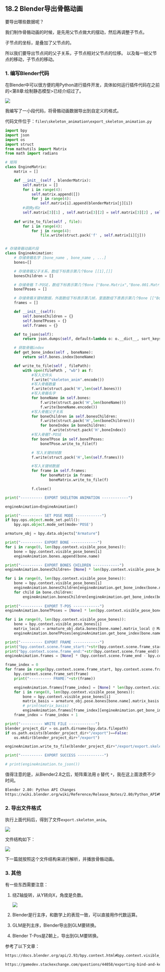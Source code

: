 ## 18.2 Blender导出骨骼动画

要导出哪些数据呢？

我们制作骨骼动画的时候，是先用父节点做大的摆动，然后再调整子节点。

子节点的坐标，是叠加了父节点的。

所以我们要导出节点间的父子关系，子节点相对父节点的位移。
以及每一帧父节点的移动，子节点的移动。

### 1. 编写Blender代码

在Blender中可以很方便的用Python进行插件开发，具体如何运行插件代码在之前的<第8章:绘制静态模型>已经介绍过了。

![](../../imgs/skeleton_animation/blender_export/write_code_export.gif)

我编写了一小段代码，将骨骼动画数据导出到自定义的格式。

代码文件位于：`files\skeleton_animation\export_skeleton_animation.py`

```py
import bpy
import json
import os
import struct
from mathutils import Matrix
from math import radians

# 矩阵
class EngineMatrix:
    matrix = []

    def __init__(self , blenderMatrix):
        self.matrix = []
        for i in range(4):
            self.matrix.append([])
            for j in range(4):
                self.matrix[i].append(blenderMatrix[j][i])
        #调换y和z
        self.matrix[3][1] , self.matrix[3][2] = self.matrix[3][2] , self.matrix[3][1]
    
    def write_to_file(self , file):
        for i in range(4):
            for j in range(4):
                file.write(struct.pack('f' , self.matrix[i][j]))


# 存储骨骼动画片段
class EngineAnimation:
    # 存储骨骼名字 [bone_name , bone_name , ...]
    bones=[]

    # 存储骨骼父子关系，数组下标表示第几个Bone [[1],[]]
    bonesChildren = []

    # 存储骨骼 T-POSE，数组下标表示第几个Bone ["Bone.Matrix","Bone.001.Matrix"]
    boneTPoses = []

    # 存储骨骼关键帧数据，外面数组下标表示第几帧，里面数组下表表示第几个Bone [["Bone.Matrix","Bone.001.Matrix"] , ["Bone.Matrix","Bone.001.Matrix"]]
    frames = []

    def __init__(self):
        self.bonesChildren = {}
        self.boneTPoses = {}
        self.frames = {}

    def to_json(self):
        return json.dumps(self, default=lambda o: o.__dict__, sort_keys=True, indent=4)

    # 获取骨骼index
    def get_bone_index(self , boneName):
        return self.bones.index(boneName)

    def write_to_file(self , filePath):
        with open(filePath , "wb") as f:
            #写入文件头
            f.write("skeleton_anim".encode())
            #写入骨骼数量
            f.write(struct.pack('H',len(self.bones)))
            #写入骨骼名字
            for boneName in self.bones:
                f.write(struct.pack('H',len(boneName)))
                f.write(boneName.encode())
            #写入骨骼父子关系
            for boneChildren in self.bonesChildren:
                f.write(struct.pack('H',len(boneChildren)))
                for boneIndex in boneChildren:
                    f.write(struct.pack('H',boneIndex))
            #写入骨骼T-POSE
            for boneTPose in self.boneTPoses:
                boneTPose.write_to_file(f)

            # 写入关键帧帧数
            f.write(struct.pack('H',len(self.frames)))

            #写入关键帧数据
            for frame in self.frames:
                for boneMatrix in frame:
                    boneMatrix.write_to_file(f)

            f.close()

print("---------- EXPORT SKELETON ANIMATION ------------")

engineAnimation=EngineAnimation()

print("---------- SET POSE MODE ------------")
if bpy.ops.object.mode_set.poll():
    bpy.ops.object.mode_set(mode='POSE')

armature_obj = bpy.data.objects["Armature"]

print("---------- EXPORT BONE ------------")
for i in range(0, len(bpy.context.visible_pose_bones)):
    bone = bpy.context.visible_pose_bones[i]
    engineAnimation.bones.append(bone.name)

print("---------- EXPORT BONES CHILDREN ------------")
engineAnimation.bonesChildren= [None] * len(bpy.context.visible_pose_bones)

for i in range(0, len(bpy.context.visible_pose_bones)):
    bone = bpy.context.visible_pose_bones[i]
    engineAnimation.bonesChildren[engineAnimation.get_bone_index(bone.name)] = []
    for child in bone.children:
        engineAnimation.bonesChildren[engineAnimation.get_bone_index(bone.name)].append(engineAnimation.get_bone_index(child.name))
        
print("---------- EXPORT T-POS ------------")
engineAnimation.boneTPoses = [None] * len(bpy.context.visible_pose_bones)

for i in range(0, len(bpy.context.visible_pose_bones)):
    bone = bpy.context.visible_pose_bones[i]
    matrix_local = armature_obj.data.bones[bone.name].matrix_local @ Matrix.Rotation(radians(-90), 4, "X")
    engineAnimation.boneTPoses[engineAnimation.get_bone_index(bone.name)]=EngineMatrix(matrix_local)

print("---------- EXPORT FRAME ------------")
print("bpy.context.scene.frame_start:"+str(bpy.context.scene.frame_start))
print("bpy.context.scene.frame_end:"+str(bpy.context.scene.frame_end))
engineAnimation.frames = [None] * (bpy.context.scene.frame_end - bpy.context.scene.frame_start + 1)

frame_index = 0
for frame in range(bpy.context.scene.frame_start, bpy.context.scene.frame_end + 1):
    bpy.context.scene.frame_set(frame)
    print("---------- FRAME:"+str(frame))

    engineAnimation.frames[frame_index] = [None] * len(bpy.context.visible_pose_bones)
    for i in range(0, len(bpy.context.visible_pose_bones)):
        bone = bpy.context.visible_pose_bones[i]
        matrix_basis = armature_obj.pose.bones[bone.name].matrix_basis
        # print(matrix_basis)
        engineAnimation.frames[frame_index][engineAnimation.get_bone_index(bone.name)]=EngineMatrix(matrix_basis)
    frame_index = frame_index + 1

print("---------- WRITE FILE ------------")
blender_project_dir = os.path.dirname(bpy.data.filepath)
if os.path.exists(blender_project_dir+"/export")==False:
    os.mkdir(blender_project_dir+"/export")

engineAnimation.write_to_file(blender_project_dir+"/export/export.skeleton_anim")

print("---------- EXPORT SUCCESS ------------")

# print(engineAnimation.to_json())
```

值得注意的是，从Blender2.8之后，矩阵乘法用 `@` 替代 `*`，我在这上面浪费不少时间。

```bash
Blender 2.80: Python API Changes
https://wiki.blender.org/wiki/Reference/Release_Notes/2.80/Python_API#Matrix_Multiplication
```


### 2. 导出文件格式

执行上面代码后，得到了文件`export.skeleton_anim`。

![](../../imgs/skeleton_animation/blender_export/export_success.jpg)

文件结构如下：

![](../../imgs/skeleton_animation/blender_export/skeleton_anim_format.svg)

下一篇就按照这个文件结构来进行解析，并播放骨骼动画。

### 3. 其他

有一些东西需要注意：

1. 绕Z轴旋转，从Y转向X，角度是负数。

    ![](../../imgs/skeleton_animation/blender_export/rotate_z_from_y_to_x.jpg)

2. Blender是行主序，和数学上的表现一致，可以直接用作代数运算。
3. GLM是列主序，Blender导出到GLM要转换。
4. Blender T-Pos是Z朝上，导出到GLM要转换。
   

参考了以下文章：

```bash
https://docs.blender.org/api/2.93/bpy.context.html#bpy.context.visible_objects

https://gamedev.stackexchange.com/questions/44058/exporting-bind-and-keyframe-bone-poses-from-blender-to-use-in-opengl
```



